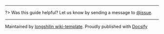 
---

?> Was this guide helpful? Let us know by sending a message to [@issue](https://github.com/longshilin/wiki-unity-dots/issues/new).

---

Maintained by [longshilin wiki-template](https://github.com/longshilin/wiki-template/). Proudly published with [Docsify](https://docsify.js.io)
<!--stackedit_data:
eyJoaXN0b3J5IjpbLTE5Mzc5NjE0MzJdfQ==
-->